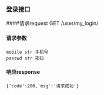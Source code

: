 ### 登录接口

####请求request
    GET /user/my_login/
    
#### 请求参数
    mobile str 手机号
    passwd str 密码
   
#### 响应response
    {'code':200,'msg':'请求成功'}